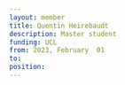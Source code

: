 ```yaml
---
layout: member
title: Quentin Heirebaudt
description: Master student
funding: UCL
from: 2023, February  01
to:
position:
---
```


